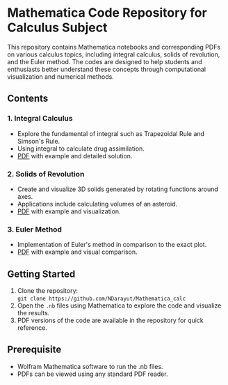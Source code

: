 # Mathematica Code Repository for Calculus Subject  
This repository contains Mathematica notebooks and corresponding PDFs on various calculus topics, 
including integral calculus, solids of revolution, and the Euler method. 
The codes are designed to help students and enthusiasts better understand these concepts through computational visualization and numerical methods.  
## Contents  
### 1. Integral Calculus   
* Explore the fundamental of integral such as Trapezoidal Rule and Simson's Rule.  
* Using integral to calculate drug assimilation.  
* [PDF](https://github.com/NDarayut/Mathematica_calc/blob/main/calculus_integral_project.pdf) with example and detailed solution.  
### 2. Solids of Revolution  
* Create and visualize 3D solids generated by rotating functions around axes.  
* Applications include calculating volumes of an asteroid.  
* [PDF](https://github.com/NDarayut/Mathematica_calc/blob/main/calculus_solid_of_revolution.pdf) with example and visualization.  
### 3. Euler Method  
* Implementation of Euler's method in comparison to the exact plot.  
* [PDF](https://github.com/NDarayut/Mathematica_calc/blob/main/calculus_euler_method.pdf) with example and visual comparison.
## Getting Started  
1. Clone the repository:  
   ```git clone https://github.com/NDarayut/Mathematica_calc```
2. Open the ```.nb``` files using Mathematica to explore the code and visualize the results.
3. PDF versions of the code are available in the repository for quick reference.
## Prerequisite  
* Wolfram Mathematica software to run the .nb files.  
* PDFs can be viewed using any standard PDF reader.  
